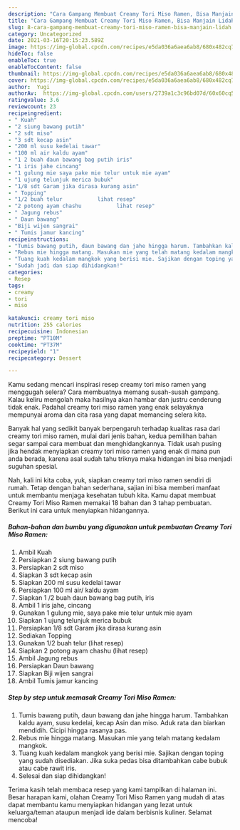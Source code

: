 ```yaml
---
description: "Cara Gampang Membuat Creamy Tori Miso Ramen, Bisa Manjain Lidah"
title: "Cara Gampang Membuat Creamy Tori Miso Ramen, Bisa Manjain Lidah"
slug: 8-cara-gampang-membuat-creamy-tori-miso-ramen-bisa-manjain-lidah
category: Uncategorized
date: 2021-03-16T20:15:23.589Z
image: https://img-global.cpcdn.com/recipes/e5da036a6aea6ab8/680x482cq70/creamy-tori-miso-ramen-foto-resep-utama.jpg
hideToc: false
enableToc: true
enableTocContent: false
thumbnail: https://img-global.cpcdn.com/recipes/e5da036a6aea6ab8/680x482cq70/creamy-tori-miso-ramen-foto-resep-utama.jpg
cover: https://img-global.cpcdn.com/recipes/e5da036a6aea6ab8/680x482cq70/creamy-tori-miso-ramen-foto-resep-utama.jpg
author:  Yugi
authorAv:  https://img-global.cpcdn.com/users/2739a1c3c96bd07d/60x60cq50/avatar.jpg
ratingvalue: 3.6
reviewcount: 23
recipeingredient:
- " Kuah"
- "2 siung bawang putih"
- "2 sdt miso"
- "3 sdt kecap asin"
- "200 ml susu kedelai tawar"
- "100 ml air kaldu ayam"
- "1 2 buah daun bawang bag putih iris"
- "1 iris jahe cincang"
- "1 gulung mie saya pake mie telur untuk mie ayam"
- "1 ujung telunjuk merica bubuk"
- "1/8 sdt Garam jika dirasa kurang asin"
- " Topping"
- "1/2 buah telur           lihat resep"
- "2 potong ayam chashu           lihat resep"
- " Jagung rebus"
- " Daun bawang"
- "Biji wijen sangrai"
- " Tumis jamur kancing"
recipeinstructions:
- "Tumis bawang putih, daun bawang dan jahe hingga harum. Tambahkan kaldu ayam, susu kedelai, kecap Asin dan miso. Aduk rata dan biarkan mendidih. Cicipi hingga rasanya pas."
- "Rebus mie hingga matang. Masukan mie yang telah matang kedalam mangkok."
- "Tuang kuah kedalam mangkok yang berisi mie. Sajikan dengan toping yang sudah disediakan. Jika suka pedas bisa ditambahkan cabe bubuk atau cabe rawit iris."
- "Sudah jadi dan siap dihidangkan!"
categories:
- Resep
tags:
- creamy
- tori
- miso

katakunci: creamy tori miso 
nutrition: 255 calories
recipecuisine: Indonesian
preptime: "PT10M"
cooktime: "PT37M"
recipeyield: "1"
recipecategory: Dessert

---
```



Kamu sedang mencari inspirasi resep creamy tori miso ramen yang menggugah selera? Cara membuatnya memang susah-susah gampang. Kalau keliru mengolah maka hasilnya akan hambar dan justru cenderung tidak enak. Padahal creamy tori miso ramen yang enak selayaknya mempunyai aroma dan cita rasa yang dapat memancing selera kita.




Banyak hal yang sedikit banyak berpengaruh terhadap kualitas rasa dari creamy tori miso ramen, mulai dari jenis bahan, kedua pemilihan bahan segar sampai cara membuat dan menghidangkannya. Tidak usah pusing jika hendak menyiapkan creamy tori miso ramen yang enak di mana pun anda berada, karena asal sudah tahu triknya maka hidangan ini bisa menjadi suguhan spesial.


Nah, kali ini kita coba, yuk, siapkan creamy tori miso ramen sendiri di rumah. Tetap dengan bahan sederhana, sajian ini bisa memberi manfaat untuk membantu menjaga kesehatan tubuh kita. Kamu dapat membuat Creamy Tori Miso Ramen memakai 18 bahan dan 3 tahap pembuatan. Berikut ini cara untuk menyiapkan hidangannya.

<!--inarticleads1-->

##### Bahan-bahan dan bumbu yang digunakan untuk pembuatan Creamy Tori Miso Ramen:

1. Ambil  Kuah
1. Persiapkan 2 siung bawang putih
1. Persiapkan 2 sdt miso
1. Siapkan 3 sdt kecap asin
1. Siapkan 200 ml susu kedelai tawar
1. Persiapkan 100 ml air/ kaldu ayam
1. Siapkan 1 /2 buah daun bawang bag putih, iris
1. Ambil 1 iris jahe, cincang
1. Gunakan 1 gulung mie, saya pake mie telur untuk mie ayam
1. Siapkan 1 ujung telunjuk merica bubuk
1. Persiapkan 1/8 sdt Garam jika dirasa kurang asin
1. Sediakan  Topping
1. Gunakan 1/2 buah telur           (lihat resep)
1. Siapkan 2 potong ayam chashu           (lihat resep)
1. Ambil  Jagung rebus
1. Persiapkan  Daun bawang
1. Siapkan Biji wijen sangrai
1. Ambil  Tumis jamur kancing




<!--inarticleads2-->

##### Step by step untuk memasak Creamy Tori Miso Ramen:

1. Tumis bawang putih, daun bawang dan jahe hingga harum. Tambahkan kaldu ayam, susu kedelai, kecap Asin dan miso. Aduk rata dan biarkan mendidih. Cicipi hingga rasanya pas.
1. Rebus mie hingga matang. Masukan mie yang telah matang kedalam mangkok.
1. Tuang kuah kedalam mangkok yang berisi mie. Sajikan dengan toping yang sudah disediakan. Jika suka pedas bisa ditambahkan cabe bubuk atau cabe rawit iris.
1. Selesai dan siap dihidangkan!



Terima kasih telah membaca resep yang kami tampilkan di halaman ini. Besar harapan kami, olahan Creamy Tori Miso Ramen yang mudah di atas dapat membantu kamu menyiapkan hidangan yang lezat untuk keluarga/teman ataupun menjadi ide dalam berbisnis kuliner. Selamat mencoba!
